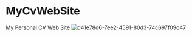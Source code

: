 # MyCvWebSite
My Personal CV Web Site
![d41e78d6-7ee2-4591-80d3-74c697f09d47](https://github.com/KaanYargc/MyCvWebSite/assets/51912619/931e0a31-605b-47ee-baf3-eae4727cd7ab)
